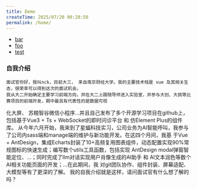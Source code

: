 ```yaml
---
title: Demo
createTime: 2025/07/20 00:28:50
permalink: /home/
---
```


- [bar](./bar.md)
- [foo](./foo.md)
- [test](./test.md)
### 自我介绍
    面试官你好，我叫nck，目前大三， 来自南京财经大学。我的主要技术栈是 vue 及其相关生态，很荣幸可以得到这次的面试机会。
    我从大二开始确定主要学习前端方向，并在大二上跟随导师进入实验室，并参与大创、大挑等比赛项目的前端开发，期中最具有代表性的是数据可视
化大屏、 苏粮智谷微信小程序...并且自己发布了多个开源学习项目在github上，包括基于Vue3 + Ts + WebSocket的即时问诊平台 和 仿Element 
Plus的组件库。
    从今年六月开始，我来到了星蝠科技实习，公司业务为AI智能呼叫，我参与了公司内sass端和manage端的维护与新功能开发。在这四个月间，我基
于Vue + AntDesign，集成Echarts封装了10+高频复用图表组件，动态配置实现90%常规图标的快速生成；编写数个utils工具函数，包括实现
AntDesign modal弹窗智能定位、...；同时完成了llm对话实现用户肖像生成的AI助手 和 AI文本润色等数个AI相关功能页面的开发；...在此期间，我
对git团队协作、组件封装、屏幕适配、大模型等有了更深的了解。
    我的自我介绍就是这样，请问面试官有什么想了解的吗？